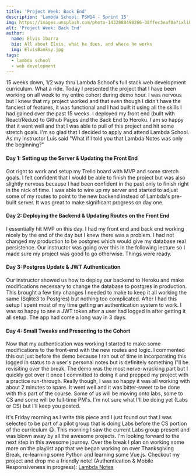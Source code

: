 ```yaml
---
title: 'Project Week: Back End'
description: 'Lambda School: FSW14 - Sprint 15'
img: https://images.unsplash.com/photo-1432888498266-38ffec3eaf0a?ixlib=rb-1.2.1&ixid=MXwxMjA3fDB8MHxwaG90by1wYWdlfHx8fGVufDB8fHw%3D&auto=format&fit=crop&w=2253&q=80
alt: 'Project Week: Back End'
author:
  name: Elvis Ibarra
  bio: All about Elvis, what he does, and where he works
  img: ElvisBanksy.jpg
tags:
  - lambda school
  - web development
---
```


 <section class="weekly">
  <p class="intro">
  15 weeks down, 1/2 way thru Lambda School's full stack web development curriculum. What a ride. Today I presented the project that I have been working on all week to my entire cohort during demo hour. I was nervous but I knew that my project worked and that even though I didn't have the fanciest of features, it was functional and I had built it using all the skills I had gained over the past 15 weeks. I deployed my front end (built with React/Redux) to Github Pages and the Back End to Heroku. I am so happy that it went well and that I was able to pull of this project and hit some stretch goals. I'm so glad that I decided to apply and attend Lambda School. As my instructor Luis said "What if I told you that Lambda Notes was only the beginning?" </p>
      <div class="top-content">
        <div class="text-content">
            <h4><span class="daytags">Day 1: </span> <span class="day">Setting up the Server & Updating the Front End
              </span></h4>
              <p> Got right to work and setup my Trello board with MVP and some stretch goals. I felt confident that I would be able to finish the project but was also slightly nervous because I had been confident in the past only to finish right in the nick of time. I was able to wire up my server and started to adjust some of my routes to point to the new backend instead of Lambda's pre-built server. It was great to make significant progress on day one.   </p>
      <div class="text-content">
          <h4><span class="daytags">Day 2: </span> <span class="day">Deploying the Backend & Updating Routes on the Front End
            </span></h4>
          <p> I essentially hit MVP on this day. I had my front end and back end working nicely by the end of the day but I knew there was a problem. I had not changed my production to be postgres which would give my database real persistence. Our instructor was going over this in the following lecture so I made sure my project was good to go otherwise. Things were ready. </p>
      </div>
      <div class="text-content">
          <h4><span class="daytags">Day 3:</span> <span class="day">Postgres Update & JWT Authentication</span></h4>
                  <p> Our instructor showed us how to deploy our backend to Heroku and make modifications necessary to change the database to postgres in production. This brought a few tiny changes I needed to make to keep it all working the same (Sqlite3 to Postgres) but nothing too complicated. After I had this setup I spent most of my time getting an authentication system to work. I was so happy to see a JWT token after a user had logged in after getting it all setup. The app had come a long way in 3 days.
                  </p>
      </div>
      <div class="text-content">
          <h4><span class="daytags">Day 4:</span> <span class="day">Small Tweaks and Presenting to the Cohort</span></h4>
          <p>Now that my authentication was working I started to make some modifications to the front-end with the new routes and logic. I commented this out just before the demo because I ran out of time in incorporating this logged in status to a user's personal notes but is definitely something I"ll be revisiting over the break. The demo was the most nerve-wracking part but I quickly got over it once I committed to doing it and prepped my project with a practice run-through. Really though, I was so happy it was all working with about 2 minutes to spare. It went well and it was bitter-sweet to be done with this part of the course. Some of us will be moving onto labs, some to CS and some will be full-time PM's. I'm not sure what I'll be doing yet (Labs or CS) but I'll keep you posted.
              </p>
      </div>
      </div>
            <p class="weeklyp"> It's Friday morning as I write this piece and I just found out that I was selected to be part of a pilot group that is doing Labs before the CS portion of the curriculum 😃. This morning I saw the current Labs group present and was blown away by all the awesome projects. I'm looking forward to the next step in this awesome journey. Over the break I plan on working some more on the playlist app that we began working on over Thanksgiving Break, re-learning some Python and learning some Vue.js.
            Checkout my project and drop me a friendly note! (Authentication & Mobile Responsiveness in progress): <a class="text-pink-700" href=" https://ielvisd.github.io/front-end-project-week/">Lambda Notes</a>
           </p>
    </section>
